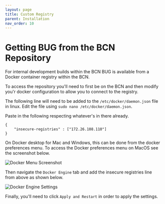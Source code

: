 ```yaml
---
layout: page
title: Custom Registry
parent: Installation
nav_order: 10
---
```


# Getting BUG from the BCN Repository

For internal development builds within the BCN BUG is available from a Docker container registry within the BCN.

To access the repository you'll need to first be on the BCN and then modify you'r docker configuration to allow you to connect to the registry.

The following line will need to be added to the `/etc/docker/daemon.json` file in linux. Edit the file using `sudo nano /etc/docker/daemon.json`.

Paste in the following respecting whatever's in there already.

```
{
    "insecure-registries" : ["172.26.108.110"]
}
```

On Docker desktop for Mac and Windows, this can be done from the docker preferences menu. To access the Docker preferences menu on MacOS see the screenshot below.

![Docker Menu Screenshot](/assets/images/screenshots/docker-preferences-mac-1.png)

Then navigate the `Docker Engine` tab and add the insecure registries line from above as shown below.

![Docker Engine Settings](/assets/images/screenshots/docker-preferences-mac-2.png)

Finally, you'll need to click `Apply and Restart` in order to apply the settings.
